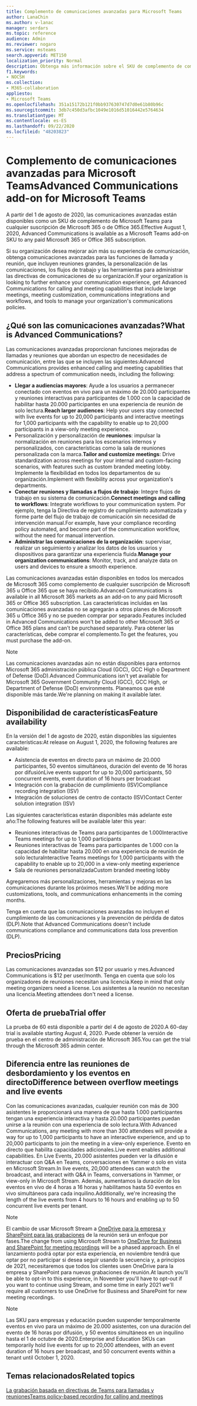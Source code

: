 ```yaml
---
title: Complemento de comunicaciones avanzadas para Microsoft Teams
author: LanaChin
ms.author: v-lanac
manager: serdars
ms.topic: reference
audience: Admin
ms.reviewer: nogaro
ms.service: msteams
search.appverid: MET150
localization_priority: Normal
description: Obtenga más información sobre el SKU de complemento de comunicaciones avanzadas para Microsoft Teams.
f1.keywords:
- NOCSH
ms.collection:
- M365-collaboration
appliesto:
- Microsoft Teams
ms.openlocfilehash: 351a15172b121f0bb937630747d7d0e61b80b96c
ms.sourcegitcommit: 3db7c450d3afbc1049e1016d51016442e5764634
ms.translationtype: MT
ms.contentlocale: es-ES
ms.lasthandoff: 09/22/2020
ms.locfileid: "48203823"
---
```

# <a name="advanced-communications-add-on-for-microsoft-teams"></a><span data-ttu-id="ac453-103">Complemento de comunicaciones avanzadas para Microsoft Teams</span><span class="sxs-lookup"><span data-stu-id="ac453-103">Advanced Communications add-on for Microsoft Teams</span></span>

<span data-ttu-id="ac453-104">A partir del 1 de agosto de 2020, las comunicaciones avanzadas están disponibles como un SKU de complemento de Microsoft Teams para cualquier suscripción de Microsoft 365 o de Office 365.</span><span class="sxs-lookup"><span data-stu-id="ac453-104">Effective August 1, 2020, Advanced Communications is available as a Microsoft Teams add-on SKU to any paid Microsoft 365 or Office 365 subscription.</span></span>

<span data-ttu-id="ac453-105">Si su organización desea mejorar aún más su experiencia de comunicación, obtenga comunicaciones avanzadas para las funciones de llamada y reunión, que incluyen reuniones grandes, la personalización de las comunicaciones, los flujos de trabajo y las herramientas para administrar las directivas de comunicaciones de su organización.</span><span class="sxs-lookup"><span data-stu-id="ac453-105">If your organization is looking to further enhance your communication experience, get Advanced Communications for calling and meeting capabilities that include large meetings, meeting customization, communications integrations and workflows, and tools to manage your organization's communications policies.</span></span>

## <a name="what-is-advanced-communications"></a><span data-ttu-id="ac453-106">¿Qué son las comunicaciones avanzadas?</span><span class="sxs-lookup"><span data-stu-id="ac453-106">What is Advanced Communications?</span></span>

<span data-ttu-id="ac453-107">Las comunicaciones avanzadas proporcionan funciones mejoradas de llamadas y reuniones que abordan un espectro de necesidades de comunicación, entre las que se incluyen las siguientes:</span><span class="sxs-lookup"><span data-stu-id="ac453-107">Advanced Communications provides enhanced calling and meeting capabilities that address a spectrum of communication needs, including the following:</span></span>

- <span data-ttu-id="ac453-108">**Llegar a audiencias mayores**: Ayude a los usuarios a permanecer conectado con eventos en vivo para un máximo de 20.000 participantes y reuniones interactivas para participantes de 1.000 con la capacidad de habilitar hasta 20.000 participantes en una experiencia de reunión de solo lectura.</span><span class="sxs-lookup"><span data-stu-id="ac453-108">**Reach larger audiences**: Help your users stay connected with live events for up to 20,000 participants and interactive meetings for 1,000 participants with the capability to enable up to 20,000 participants in a view-only meeting experience.</span></span>
- <span data-ttu-id="ac453-109">Personalización y personalización de **reuniones**: impulsar la normalización en reuniones para los escenarios internos y personalizados, con características como la sala de reuniones personalizada con la marca.</span><span class="sxs-lookup"><span data-stu-id="ac453-109">**Tailor and customize meetings**: Drive standardization across meetings for your internal and custom-facing scenarios, with features such as custom branded meeting lobby.</span></span> <span data-ttu-id="ac453-110">Implemente la flexibilidad en todos los departamentos de su organización.</span><span class="sxs-lookup"><span data-stu-id="ac453-110">Implement with flexibility across your organization's departments.</span></span> 
- <span data-ttu-id="ac453-111">**Conectar reuniones y llamadas a flujos de trabajo**: Integre flujos de trabajo en su sistema de comunicación.</span><span class="sxs-lookup"><span data-stu-id="ac453-111">**Connect meetings and calling to workflows**: Integrate workflows to your communication system.</span></span> <span data-ttu-id="ac453-112">Por ejemplo, tenga la Directiva de registro de cumplimiento automatizada y forme parte del flujo de trabajo de comunicación sin necesidad de intervención manual.</span><span class="sxs-lookup"><span data-stu-id="ac453-112">For example, have your compliance recording policy automated, and become part of the communication workflow, without the need for manual intervention.</span></span>  
- <span data-ttu-id="ac453-113">**Administrar las comunicaciones de la organización**: supervisar, realizar un seguimiento y analizar los datos de los usuarios y dispositivos para garantizar una experiencia fluida.</span><span class="sxs-lookup"><span data-stu-id="ac453-113">**Manage your organization communications**: Monitor, track, and analyze data on users and devices to ensure a smooth experience.</span></span>

<span data-ttu-id="ac453-114">Las comunicaciones avanzadas están disponibles en todos los mercados de Microsoft 365 como complemento de cualquier suscripción de Microsoft 365 u Office 365 que se haya recibido.</span><span class="sxs-lookup"><span data-stu-id="ac453-114">Advanced Communications is available in all Microsoft 365 markets as an add-on to any paid Microsoft 365 or Office 365 subscription.</span></span> <span data-ttu-id="ac453-115">Las características incluidas en las comunicaciones avanzadas no se agregarán a otros planes de Microsoft 365 u Office 365 y no se pueden comprar por separado.</span><span class="sxs-lookup"><span data-stu-id="ac453-115">Features included in Advanced Communications won't be added to other Microsoft 365 or Office 365 plans and can't be purchased separately.</span></span> <span data-ttu-id="ac453-116">Para obtener las características, debe comprar el complemento.</span><span class="sxs-lookup"><span data-stu-id="ac453-116">To get the features, you must purchase the add-on.</span></span>

> [!NOTE]
> <span data-ttu-id="ac453-117">Las comunicaciones avanzadas aún no están disponibles para entornos Microsoft 365 administración pública Cloud (GCC), GCC High o Department of Defense (DoD).</span><span class="sxs-lookup"><span data-stu-id="ac453-117">Advanced Communications isn't yet available for Microsoft 365 Government Community Cloud (GCC), GCC High, or Department of Defense (DoD) environments.</span></span> <span data-ttu-id="ac453-118">Planeamos que esté disponible más tarde.</span><span class="sxs-lookup"><span data-stu-id="ac453-118">We're planning on making it available later.</span></span>

## <a name="feature-availability"></a><span data-ttu-id="ac453-119">Disponibilidad de características</span><span class="sxs-lookup"><span data-stu-id="ac453-119">Feature availability</span></span>

<span data-ttu-id="ac453-120">En la versión del 1 de agosto de 2020, están disponibles las siguientes características:</span><span class="sxs-lookup"><span data-stu-id="ac453-120">At release on August 1, 2020, the following features are available:</span></span>

- <span data-ttu-id="ac453-121">Asistencia de eventos en directo para un máximo de 20.000 participantes, 50 eventos simultáneos, duración del evento de 16 horas por difusión</span><span class="sxs-lookup"><span data-stu-id="ac453-121">Live events support for up to 20,000 participants, 50 concurrent events, event duration of 16 hours per broadcast</span></span>
- <span data-ttu-id="ac453-122">Integración con la grabación de cumplimiento (ISV)</span><span class="sxs-lookup"><span data-stu-id="ac453-122">Compliance recording integration (ISV)</span></span>
- <span data-ttu-id="ac453-123">Integración de soluciones de centro de contacto (ISV)</span><span class="sxs-lookup"><span data-stu-id="ac453-123">Contact Center solution integration (ISV)</span></span>

<span data-ttu-id="ac453-124">Las siguientes características estarán disponibles más adelante este año:</span><span class="sxs-lookup"><span data-stu-id="ac453-124">The following features will be available later this year:</span></span>

- <span data-ttu-id="ac453-125">Reuniones interactivas de Teams para participantes de 1.000</span><span class="sxs-lookup"><span data-stu-id="ac453-125">Interactive Teams meetings for up to 1,000 participants</span></span>
- <span data-ttu-id="ac453-126">Reuniones interactivas de Teams para participantes de 1.000 con la capacidad de habilitar hasta 20.000 en una experiencia de reunión de solo lectura</span><span class="sxs-lookup"><span data-stu-id="ac453-126">Interactive Teams meetings for 1,000 participants with the capability to enable up to 20,000 in a view-only meeting experience</span></span>
- <span data-ttu-id="ac453-127">Sala de reuniones personalizada</span><span class="sxs-lookup"><span data-stu-id="ac453-127">Custom branded meeting lobby</span></span>

<span data-ttu-id="ac453-128">Agregaremos más personalizaciones, herramientas y mejoras en las comunicaciones durante los próximos meses.</span><span class="sxs-lookup"><span data-stu-id="ac453-128">We'll be adding more customizations, tools, and communications enhancements in the coming months.</span></span> 

<span data-ttu-id="ac453-129">Tenga en cuenta que las comunicaciones avanzadas no incluyen el cumplimiento de las comunicaciones y la prevención de pérdida de datos (DLP).</span><span class="sxs-lookup"><span data-stu-id="ac453-129">Note that Advanced Communications doesn't include communications compliance and communications data loss prevention (DLP).</span></span>

## <a name="pricing"></a><span data-ttu-id="ac453-130">Precios</span><span class="sxs-lookup"><span data-stu-id="ac453-130">Pricing</span></span>

<span data-ttu-id="ac453-131">Las comunicaciones avanzadas son $12 por usuario y mes.</span><span class="sxs-lookup"><span data-stu-id="ac453-131">Advanced Communications is $12 per user/month.</span></span> <span data-ttu-id="ac453-132">Tenga en cuenta que solo los organizadores de reuniones necesitan una licencia.</span><span class="sxs-lookup"><span data-stu-id="ac453-132">Keep in mind that only meeting organizers need a license.</span></span> <span data-ttu-id="ac453-133">Los asistentes a la reunión no necesitan una licencia.</span><span class="sxs-lookup"><span data-stu-id="ac453-133">Meeting attendees don't need a license.</span></span>

## <a name="trial-offer"></a><span data-ttu-id="ac453-134">Oferta de prueba</span><span class="sxs-lookup"><span data-stu-id="ac453-134">Trial offer</span></span>

<span data-ttu-id="ac453-135">La prueba de 60 está disponible a partir del 4 de agosto de 2020.</span><span class="sxs-lookup"><span data-stu-id="ac453-135">A 60-day trial is available starting August 4, 2020.</span></span> <span data-ttu-id="ac453-136">Puede obtener la versión de prueba en el centro de administración de Microsoft 365.</span><span class="sxs-lookup"><span data-stu-id="ac453-136">You can get the trial through the Microsoft 365 admin center.</span></span>

## <a name="difference-between-overflow-meetings-and-live-events"></a><span data-ttu-id="ac453-137">Diferencia entre las reuniones de desbordamiento y los eventos en directo</span><span class="sxs-lookup"><span data-stu-id="ac453-137">Difference between overflow meetings and live events</span></span>

<span data-ttu-id="ac453-138">Con las comunicaciones avanzadas, cualquier reunión con más de 300 asistentes le proporcionará una manera de que hasta 1.000 participantes tengan una experiencia interactiva y hasta 20.000 participantes puedan unirse a la reunión con una experiencia de solo lectura.</span><span class="sxs-lookup"><span data-stu-id="ac453-138">With Advanced Communications, any meeting with more than 300 attendees will provide a way for up to 1,000 participants to have an interactive experience, and up to 20,000 participants to join the meeting in a view-only experience.</span></span> <span data-ttu-id="ac453-139">Evento en directo que habilita capacidades adicionales.</span><span class="sxs-lookup"><span data-stu-id="ac453-139">Live event enables additional capabilities.</span></span> <span data-ttu-id="ac453-140">En Live Events, 20.000 asistentes pueden ver la difusión e interactuar con Q&A en Teams, conversaciones en Yammer o solo en vista en Microsoft Stream.</span><span class="sxs-lookup"><span data-stu-id="ac453-140">In live events, 20,000 attendees can watch the broadcast, and interact with Q&A in Teams, conversations in Yammer, or view-only in Microsoft Stream.</span></span> <span data-ttu-id="ac453-141">Además, aumentamos la duración de los eventos en vivo de 4 horas a 16 horas y habilitamos hasta 50 eventos en vivo simultáneos para cada inquilino.</span><span class="sxs-lookup"><span data-stu-id="ac453-141">Additionally, we're increasing the length of the live events from 4 hours to 16 hours and enabling up to 50 concurrent live events per tenant.</span></span> 

>[!Note]
> <span data-ttu-id="ac453-142">El cambio de usar Microsoft Stream a [OneDrive para la empresa y SharePoint para las grabaciones](../tmr-meeting-recording-change.md) de la reunión será un enfoque por fases.</span><span class="sxs-lookup"><span data-stu-id="ac453-142">The change from using Microsoft Stream to [OneDrive for Business and SharePoint for meeting recordings](../tmr-meeting-recording-change.md) will be a phased approach.</span></span> <span data-ttu-id="ac453-143">En el lanzamiento podrá optar por esta experiencia, en noviembre tendrá que optar por no participar si desea seguir usando la secuencia y, a principios de 2021, necesitaremos que todos los clientes usen OneDrive para la empresa y SharePoint para nuevas grabaciones de reunión.</span><span class="sxs-lookup"><span data-stu-id="ac453-143">At launch you'll be able to opt-in to this experience, in November you'll have to opt-out if you want to continue using Stream, and some time in early 2021 we'll require all customers to use OneDrive for Business and SharePoint for new meeting recordings.</span></span>

> [!NOTE]
> <span data-ttu-id="ac453-144">Las SKU para empresas y educación pueden suspender temporalmente eventos en vivo para un máximo de 20.000 asistentes, con una duración del evento de 16 horas por difusión, y 50 eventos simultáneos en un inquilino hasta el 1 de octubre de 2020.</span><span class="sxs-lookup"><span data-stu-id="ac453-144">Enterprise and Education SKUs can temporarily hold live events for up to 20,000 attendees, with an event duration of 16 hours per broadcast, and 50 concurrent events within a tenant until October 1, 2020.</span></span>

## <a name="related-topics"></a><span data-ttu-id="ac453-145">Temas relacionados</span><span class="sxs-lookup"><span data-stu-id="ac453-145">Related topics</span></span>

[<span data-ttu-id="ac453-146">La grabación basada en directivas de Teams para llamadas y reuniones</span><span class="sxs-lookup"><span data-stu-id="ac453-146">Teams policy-based recording for calling and meetings</span></span>](https://docs.microsoft.com/MicrosoftTeams/teams-recording-policy)
